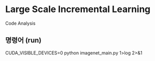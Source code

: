 # Large Scale Incremental Learning
Code Analysis

## 명령어 (run)
CUDA_VISIBLE_DEVICES=0 python imagenet_main.py 1>log 2>&1

